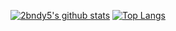 [![2bndy5's github stats](https://github-readme-stats.vercel.app/api?username=2bndy5&show_icons=true&theme=chartreuse-dark)](https://github.com/anuraghazra/github-readme-stats)
[![Top Langs](https://github-readme-stats.vercel.app/api/top-langs/?username=2bndy5&layout=compact&langs_count=6&hide=pawn&theme=chartreuse-dark)](https://github.com/anuraghazra/github-readme-stats)


<!--
[![2bndy5's wakatime stats](https://github-readme-stats.vercel.app/api/wakatime?username=2bndy5&layout=compact)](https://github.com/anuraghazra/github-readme-stats)

**2bndy5/2bndy5** is a ✨ _special_ ✨ repository because its `README.md` (this file) appears on your GitHub profile.

Here are some ideas to get you started:

- 🔭 I’m currently working on ...
- 🌱 I’m currently learning ...
- 👯 I’m looking to collaborate on ...
- 🤔 I’m looking for help with ...
- 💬 Ask me about ...
- 📫 How to reach me: ...
- 😄 Pronouns: ...
- ⚡ Fun fact: ...
-->
